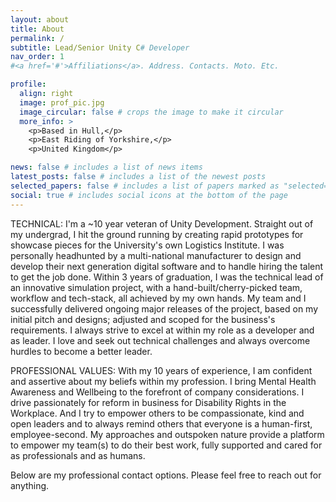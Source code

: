 ```yaml
---
layout: about
title: About
permalink: /
subtitle: Lead/Senior Unity C# Developer
nav_order: 1
#<a href='#'>Affiliations</a>. Address. Contacts. Moto. Etc.

profile:
  align: right
  image: prof_pic.jpg
  image_circular: false # crops the image to make it circular
  more_info: >
    <p>Based in Hull,</p>
    <p>East Riding of Yorkshire,</p>
    <p>United Kingdom</p>

news: false # includes a list of news items
latest_posts: false # includes a list of the newest posts
selected_papers: false # includes a list of papers marked as "selected={true}"
social: true # includes social icons at the bottom of the page
---
```


TECHNICAL:
I'm a ~10 year veteran of Unity Development. Straight out of my undergrad, I hit the ground running by creating rapid prototypes for showcase pieces for the University's own Logistics Institute. I was personally headhunted by a
multi-national manufacturer to design and develop their next generation digital software and to handle hiring the talent to get the job done. Within 3 years of graduation, I was the technical lead of an innovative simulation project, with a hand-built/cherry-picked team, workflow
and tech-stack, all achieved by my own hands. My team and I successfully delivered ongoing major releases of the project, based on my initial pitch and designs; adjusted and scoped for the business's requirements. I always strive to excel at within my role as a developer and as leader. I love and seek out technical challenges and always overcome hurdles to become a better leader.

PROFESSIONAL VALUES:
With my 10 years of experience, I am confident and assertive about my beliefs within my profession. I bring Mental Health Awareness and Wellbeing to the forefront of company considerations. I drive passionately for reform in business for Disability Rights in the Workplace. And I try to empower others to be compassionate, kind and open leaders and to always remind others that everyone is a human-first, employee-second. My approaches and outspoken nature provide a platform to empower my team(s) to do their best work, fully supported and cared for as professionals and as humans.

Below are my professional contact options. Please feel free to reach out for anything.
